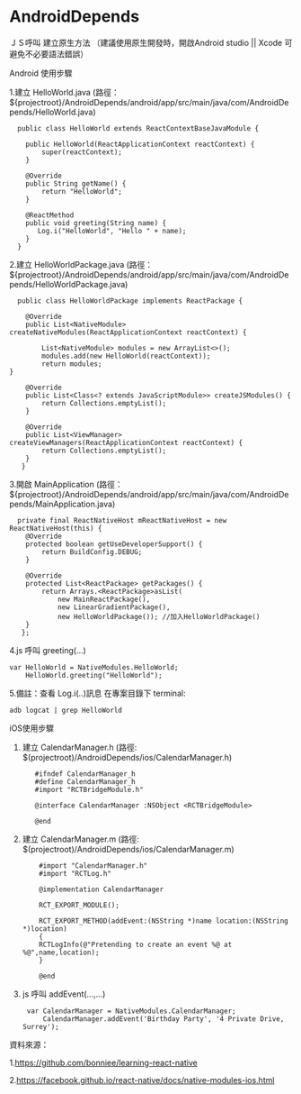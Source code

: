 # AndroidDepends

ＪＳ呼叫 建立原生方法 （建議使用原生開發時，開啟Android studio || Xcode 可避免不必要語法錯誤）

Android 使用步驟

1.建立 HelloWorld.java (路徑：${projectroot}/AndroidDepends/android/app/src/main/java/com/AndroidDepends/HelloWorld.java)
      
      public class HelloWorld extends ReactContextBaseJavaModule {

        public HelloWorld(ReactApplicationContext reactContext) {
            super(reactContext);
        }

        @Override
        public String getName() {
            return "HelloWorld";
        }

        @ReactMethod
        public void greeting(String name) {
           Log.i("HelloWorld", "Hello " + name);
        }
      }
      
2.建立 HelloWorldPackage.java (路徑：${projectroot}/AndroidDepends/android/app/src/main/java/com/AndroidDepends/HelloWorldPackage.java)

      public class HelloWorldPackage implements ReactPackage {

        @Override
        public List<NativeModule> createNativeModules(ReactApplicationContext reactContext) {

            List<NativeModule> modules = new ArrayList<>();
            modules.add(new HelloWorld(reactContext));
            return modules;
	}   

        @Override
        public List<Class<? extends JavaScriptModule>> createJSModules() {
            return Collections.emptyList();
        }

        @Override
        public List<ViewManager> createViewManagers(ReactApplicationContext reactContext) {
            return Collections.emptyList();
        }
       }
       
3.開啟 MainApplication (路徑：${projectroot}/AndroidDepends/android/app/src/main/java/com/AndroidDepends/MainApplication.java)
  
	  private final ReactNativeHost mReactNativeHost = new ReactNativeHost(this) {
		@Override
		protected boolean getUseDeveloperSupport() {
		    return BuildConfig.DEBUG;
		}

		@Override
		protected List<ReactPackage> getPackages() {
		    return Arrays.<ReactPackage>asList(
			    new MainReactPackage(),
			    new LinearGradientPackage(), 
			    new HelloWorldPackage()); //加入HelloWorldPackage()
		}
	   };

4.js 呼叫 greeting(...)

	var HelloWorld = NativeModules.HelloWorld;
        HelloWorld.greeting("HelloWorld");

5.備註：查看 Log.i(..)訊息 在專案目錄下 terminal: 
	
	adb logcat | grep HelloWorld
	
iOS使用步驟

1. 建立 CalendarManager.h (路徑: $(projectroot)/AndroidDepends/ios/CalendarManager.h)

	      #ifndef CalendarManager_h
	      #define CalendarManager_h
	      #import "RCTBridgeModule.h"

	      @interface CalendarManager :NSObject <RCTBridgeModule>

	      @end
   
2. 建立 CalendarManager.m (路徑: $(projectroot)/AndroidDepends/ios/CalendarManager.m)

	       #import "CalendarManager.h"
	       #import "RCTLog.h"

	       @implementation CalendarManager

	       RCT_EXPORT_MODULE();

	       RCT_EXPORT_METHOD(addEvent:(NSString *)name location:(NSString *)location)
	       {
		   RCTLogInfo(@"Pretending to create an event %@ at %@",name,location);
	       }

	       @end     

3. js 呼叫 addEvent(...,...)

		var CalendarManager = NativeModules.CalendarManager;
        	CalendarManager.addEvent('Birthday Party', '4 Private Drive, Surrey');
 
 資料來源：
 
 1.https://github.com/bonniee/learning-react-native

 2.https://facebook.github.io/react-native/docs/native-modules-ios.html
